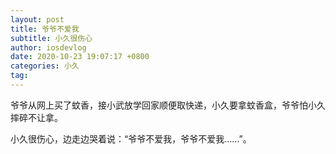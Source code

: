 ```yaml
---
layout: post
title: 爷爷不爱我
subtitle: 小久很伤心
author: iosdevlog
date: 2020-10-23 19:07:17 +0800
categories: 小久
tag: 
---
```


爷爷从网上买了蚊香，接小武放学回家顺便取快递，小久要拿蚊香盒，爷爷怕小久摔碎不让拿。

小久很伤心，边走边哭着说：“爷爷不爱我，爷爷不爱我……”。
